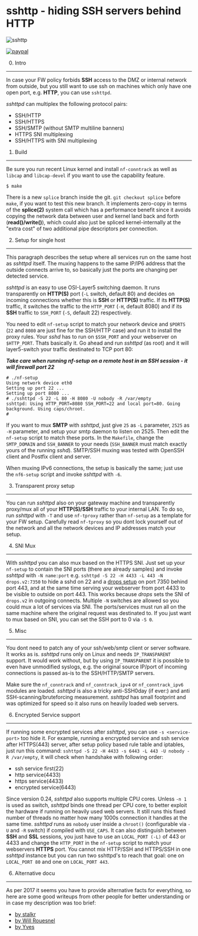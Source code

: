 sshttp - hiding SSH servers behind HTTP
=======================================

![sshttp](https://github.com/stealth/sshttp/blob/master/sshttp.jpg)


[![paypal](https://www.paypalobjects.com/en_US/i/btn/btn_donateCC_LG.gif)](https://www.paypal.com/cgi-bin/webscr?cmd=_s-xclick&hosted_button_id=9MVF8BRMX2CWA)


0. Intro
--------

In case your FW policy forbids __SSH__ access to the DMZ or internal
network from outside, but you still want to use ssh on machines
which only have one open port, e.g. __HTTP__, you can use `sshttpd`.

_sshttpd_ can multiplex the following protocol pairs:

* SSH/HTTP
* SSH/HTTPS
* SSH/SMTP (without SMTP multiline banners)
* HTTPS SNI multiplexing
* SSH/HTTPS with SNI multiplexing


1. Build
---------

Be sure you run recent Linux kernel and install `nf-conntrack` as well
as `libcap` and `libcap-devel` if you want to use the capability feature.

```
$ make
```

There is a new `splice` branch inside the git. `git checkout splice`
before `make`, if you want to test this new branch. It implements
zero-copy in terms of the __splice(2)__ system call which has a performance
benefit since it avoids copying the network data between user and kernel
land back and forth (__read()/write()__), which could also just be spliced kernel-internally
at the "extra cost" of two additional pipe descriptors per connection.


2. Setup for single host
------------------------

This paragraph describes the setup where all services run on the same host
as _sshttpd_ itself. The muxing happens to the same IP/IP6 address that
the outside connects arrive to, so basically just the ports are changing per
detected service.

_sshttpd_ is an easy to use OSI-Layer5 switching daemon. It runs
transparently on __HTTP(S)__ port (`-L` switch, default 80) and decides
on incoming connections whether this is __SSH__ or __HTTP(S)__ traffic.
If its __HTTP(S)__ traffic, it switches the traffic to the `HTTP_PORT`
(`-H`, default 8080) and if its __SSH__ traffic to `SSH_PORT` (`-S`, default
22) respectively.

You need to edit `nf-setup` script to match your network device and `$PORTS` (`22` and `8080`
are just fine for the SSH/HTTP case) and run it to install the proxy rules.
Your _sshd_ has to run on `$SSH_PORT` and your webserver on `$HTTP_PORT`.
Thats basically it. Go ahead and run _sshttpd_ (as root) and it will layer5-switch
your traffic destinated to TCP port 80:

**_Take care when running nf-setup on a remote host in an SSH session - it will firewall port 22_**

```
# ./nf-setup
Using network device eth0
Setting up port 22 ...
Setting up port 8080 ...
# ./sshttpd -S 22 -L 80 -H 8080 -U nobody -R /var/empty
sshttpd: Using HTTP_PORT=8080 SSH_PORT=22 and local port=80. Going background. Using caps/chroot.
#
```

If you want to mux __SMTP__ with _sshttpd_, just give `25` as `-L` parameter, `2525`
as `-H` parameter, and setup your smtp daemon to listen on 2525. Then
edit the `nf-setup` script to match these ports. In the `Makefile`, change the
`SMTP_DOMAIN` and `SSH_BANNER` to your needs (`SSH_BANNER` must match exactly
yours of the running _sshd_).
SMTP/SSH muxing was tested with OpenSSH client and Postfix client and server.

When muxing IPv6 connections, the setup is basically the same; just use the `nf6-setup`
script and invoke _sshttpd_ with `-6`.


3. Transparent proxy setup
--------------------------

You can run _sshttpd_ also on your gateway machine and transparently proxy/mux
all of your __HTTP(S)/SSH__ traffic to your internal LAN. To do so, run _sshttpd_ with
`-T` and use `nf-tproxy` rather than `nf-setup` as a template for your FW setup.
Carefully read `nf-tproxy` so you dont lock yourself out of the network and all
the network devices and IP addresses match your setup.

4. SNI Mux
----------

With _sshttpd_ you can also mux based on the HTTPS SNI. Just set up your
`nf-setup` to contain the SNI ports (there are already samples) and invoke
_sshttpd_ with `-N name:port` e.g. `sshttpd -S 22 -H 4433 -L 443 -N drops.v2:7350`
to hide a sshd on 22 and a [drops setup](https://github.com/stealth/drops) on port 7350 behind port 443, and at the same time serving
your webserver from port 4433 to be visible to outside on port 443.
This works because _drops_ sets the SNI of `drops.v2` in outgoing connects.
Multiple `-N` switches are allowed so you could mux a lot of services
via SNI. The ports/services must run all on the same machine where the original request
was destinated to. If you just want to mux based on SNI, you can set the SSH port to 0 via `-S 0`.

5. Misc
-------

You dont need to patch any of your ssh/web/smtp client or server software. It
works as is. _sshttpd_ runs only on Linux and needs `IP_TRANSPARENT` support.
It would work without, but by using `IP_TRANSPARENT` it is possible to even
have unmodified syslogs, e.g. the original source IP/port of incoming connections
is passed as-is to the SSH/HTTP/SMTP servers.

Make sure the `nf_conntrack` and `nf_conntrack_ipv4` or `nf_conntrack_ipv6` modules are loaded.
_sshttpd_ is also a tricky anti-SSH0day (if ever:) and anti SSH-scanning/bruteforcing
measurement.
_sshttpd_ has small footprint and was optimized for speed so it also runs
on heavily loaded web servers.

6. Encrypted Service support
----------------------------

If running some encrypted services after _sshttpd_, you can use `-s <service-port>` too hide it.
For example, running a encrypted service and ssh service after HTTPS(443) server, after setup
policy based rule table and iptables, just run this command: `sshttpd -S 22 -H 4433 -s 6443 -L 443 -U nobody -R /var/empty`,
it will check when handshake with following order:

* ssh service first(22)
* http service(4433)
* https service(4433)
* encrypted service(6443)

Since version 0.24, _sshttpd_ also supports multiple CPU cores. Unless
`-n 1` is used as switch, _sshttpd_ binds one thread per CPU core,
to better exploit the hardware if running on heavily used web servers.
It still runs this fixed number of threads no matter how many 1000s connection
it handles at the same time.
_sshttpd_ runs as `nobody` user inside a `chroot()` (configurable via `-U` and `-R` switch)
if compiled with `USE_CAPS`. It can also distinguish between __SSH__ and __SSL__
sessions, you just have to use an `LOCAL_PORT (-L)` of 443 or 4433 and change
the `HTTP_PORT` in the `nf-setup` script to match your webservers __HTTPS__ port.
You cannot mix HTTP/SSH and HTTPS/SSH in one _sshttpd_ instance but you can
run two sshttpd's to reach that goal: one on `LOCAL_PORT 80` and one on
`LOCAL_PORT 443`.


6. Alternative docu
-------------------

As per 2017 it seems you have to provide alternative facts for everything,
so here are some good writeups from other people for better understanding or in case my
description was too brief:

* [by stalkr](http://blog.stalkr.net/2012/02/sshhttps-multiplexing-with-sshttp.html)
* [by Will Rouesnel](http://blog.wrouesnel.com/articles/Setting%20up%20sshttp/)
* [by Yves](http://yalis.fr/cms/index.php/post/2014/02/22/Multiplex-SSH-and-HTTPS-on-a-single-port)

